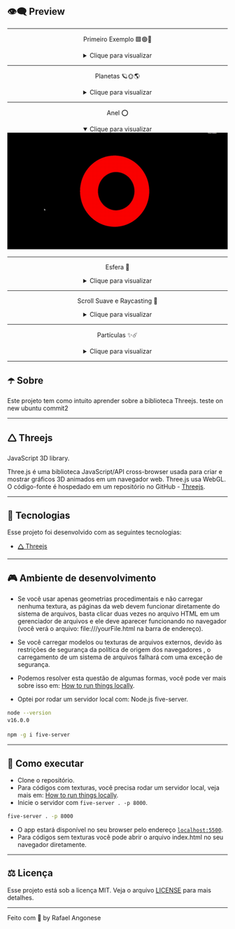 ## 👁️‍🗨️ **Preview**

---

<div align="center">

Primeiro Exemplo 🟩🟢🔺

<details>
<summary>Clique para visualizar</summary>
<img alt="index" src=".github/animation.gif">
</details>

---

Planetas 🪐🌞🌎

<details>
<summary>Clique para visualizar</summary>
<img alt="index" src=".github/planets.gif">
</details>

---

Anel ⭕️

<details open>
<summary>Clique para visualizar</summary>
<img alt="index" src=".github/ring.gif">
</details>


---

Esfera 🔮

<details>
<summary>Clique para visualizar</summary>
<img alt="index" src=".github/sphere.gif">
</details>

---

Scroll Suave e Raycasting 🎨

<details>
<summary>Clique para visualizar</summary>
<img alt="index" src=".github/smooth_scroll.gif">
</details>

---

Partículas ✨☄️

<details>
<summary>Clique para visualizar</summary>
<img alt="index" src=".github/particles.gif">
</details>

</div>

---

## ☂️ **Sobre**

Este projeto tem como intuito aprender sobre a biblioteca Threejs. teste on new ubuntu commit2

---

## 🛆 **Threejs**

JavaScript 3D library.

Three.js é uma biblioteca JavaScript/API cross-browser usada para criar e mostrar gráficos 3D animados em um navegador web. Three.js usa WebGL. O código-fonte é hospedado em um repositório no GitHub - [Threejs](https://github.com/mrdoob/three.js).

---

## 🧪 **Tecnologias**

Esse projeto foi desenvolvido com as seguintes tecnologias:

- [🛆 Threejs](https://threejs.org/)

---

## 🎮 **Ambiente de desenvolvimento**

- Se você usar apenas geometrias procedimentais e não carregar nenhuma textura, as páginas da web devem funcionar diretamente do sistema de arquivos, basta clicar duas vezes no arquivo HTML em um gerenciador de arquivos e ele deve aparecer funcionando no navegador (você verá o arquivo: file:///yourFile.html na barra de endereço).

- Se você carregar modelos ou texturas de arquivos externos, devido às restrições de segurança da política de origem dos navegadores , o carregamento de um sistema de arquivos falhará com uma exceção de segurança.

- Podemos resolver esta questão de algumas formas, você pode ver mais sobre isso em: [How to run things locally](https://threejs.org/docs/index.html#manual/en/introduction/How-to-run-things-locally).

- Optei por rodar um servidor local com: Node.js five-server.

```bash
node --version
v16.0.0

npm -g i five-server
```

---

## **🚀 Como executar**

- Clone o repositório.
- Para códigos com texturas, você precisa rodar um servidor local, veja mais em: [How to run things locally](https://threejs.org/docs/index.html#manual/en/introduction/How-to-run-things-locally).
- Inicie o servidor com `five-server . -p 8000`.

```bash
five-server . -p 8000
```

- O app estará disponível no seu browser pelo endereço [`localhost:5500`](http://localhost:5500).
- Para códigos sem texturas você pode abrir o arquivo index.html no seu navegador diretamente.

---

## ⚖️ **Licença**

Esse projeto está sob a licença MIT. Veja o arquivo [LICENSE](LICENSE.md) para mais detalhes.

---

Feito com 💜 by Rafael Angonese
